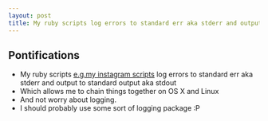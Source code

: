 ```yaml
---
layout: post
title: My ruby scripts log errors to standard err aka stderr and output to standard output aka stdout
---
```


## Pontifications
* My ruby scripts [e.g.my instagram scripts](https://github.com/rtanglao/2016-rtgram) log errors to standard err aka stderr and output to standard output aka stdout
* Which allows me to chain things together on OS X and Linux
* And not worry about logging.
* I should probably use some sort of logging package :P